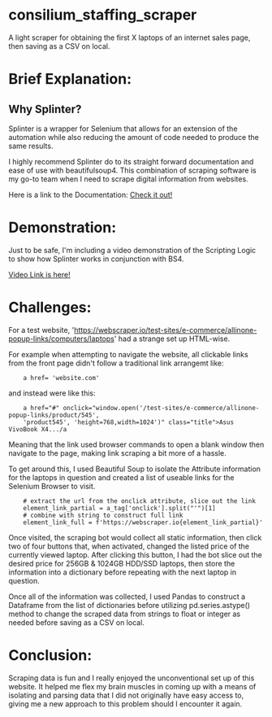 # consilium_staffing_scraper
A light scraper for obtaining the first X laptops of an internet sales page, then saving as a CSV on local.


# Brief Explanation:

## Why Splinter?

Splinter is a wrapper for Selenium that allows for an extension of the automation while also reducing the amount of code needed to produce the same results.

I highly recommend Splinter do to its straight forward documentation and ease of use with beautifulsoup4.
This combination of scraping software is my go-to team when I need to scrape digital information from websites.

Here is a link to the Documentation:
[Check it out!](https://splinter.readthedocs.io/en/latest/why.html)


# Demonstration:

Just to be safe, I'm including a video demonstration of the Scripting Logic to show how Splinter works in conjunction with BS4.

[Video Link is here!](https://youtu.be/-_gFnLUSqQ4)


# Challenges:

For a test website, 'https://webscraper.io/test-sites/e-commerce/allinone-popup-links/computers/laptops' had a strange set up HTML-wise.

For example when attempting to navigate the website, all clickable links from the front page didn't follow a traditional link arrangemt like:

        a href= 'website.com'

and instead were like this:

        a href="#" onclick="window.open('/test-sites/e-commerce/allinone-popup-links/product/545',
        'product545', 'height=768,width=1024')" class="title">Asus VivoBook X4.../a

Meaning that the link used browser commands to open a blank window then navigate to the page, making link scraping a bit more of a hassle.

To get around this, I used Beautiful Soup to isolate the Attribute information for the laptops in question and created a list of useable links for the Selenium Browser to visit.

        # extract the url from the onclick attribute, slice out the link
        element_link_partial = a_tag['onclick'].split("'")[1]
        # combine with string to construct full link
        element_link_full = f'https://webscraper.io{element_link_partial}'

Once visited, the scraping bot would collect all static information, then click two of four buttons that, when activated, changed the listed price of the currently viewed laptop. After clicking this button, I had the bot slice out the desired price for 256GB & 1024GB HDD/SSD laptops, then store the information into a dictionary before repeating with the next laptop in question.

Once all of the information was collected, I used Pandas to construct a Dataframe from the list of dictionaries before utilizing pd.series.astype() method to change the scraped data from strings to float or integer as needed before saving as a CSV on local.

# Conclusion:

Scraping data is fun and I really enjoyed the unconventional set up of this website. It helped me flex my brain muscles in coming up with a means of isolating and parsing data that I did not originally have easy access to, giving me a new approach to this problem should I encounter it again.

